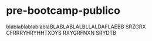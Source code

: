 # pre-bootcamp-publico
blablablablablablaBLABLABLALBLLALDAFLAEBB SRZGRX CFRRRYHRYHHTXDYS RXYGRFNXN SRYDTB

